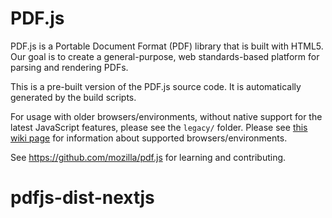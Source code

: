 # PDF.js

PDF.js is a Portable Document Format (PDF) library that is built with HTML5.
Our goal is to create a general-purpose, web standards-based platform for
parsing and rendering PDFs.

This is a pre-built version of the PDF.js source code. It is automatically
generated by the build scripts.

For usage with older browsers/environments, without native support for the
latest JavaScript features, please see the `legacy/` folder.
Please see [this wiki page](https://github.com/mozilla/pdf.js/wiki/Frequently-Asked-Questions#faq-support) for information about supported browsers/environments.

See https://github.com/mozilla/pdf.js for learning and contributing.
# pdfjs-dist-nextjs
